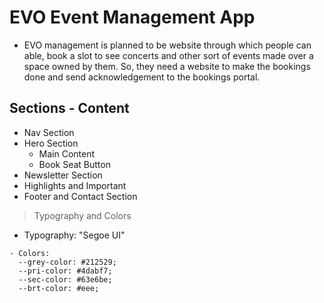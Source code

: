 # EVO Event Management App

- EVO management is planned to be website through which people can able, book a slot to see concerts and other sort of events made over a space owned by them. So, they need a website to make the bookings done and send acknowledgement to the bookings portal.

## Sections - Content

- Nav Section
- Hero Section
  - Main Content
  - Book Seat Button
- Newsletter Section
- Highlights and Important
- Footer and Contact Section

> Typography and Colors

- Typography: "Segoe UI"

```
- Colors:
  --grey-color: #212529;
  --pri-color: #4dabf7;
  --sec-color: #63e6be;
  --brt-color: #eee;
```

